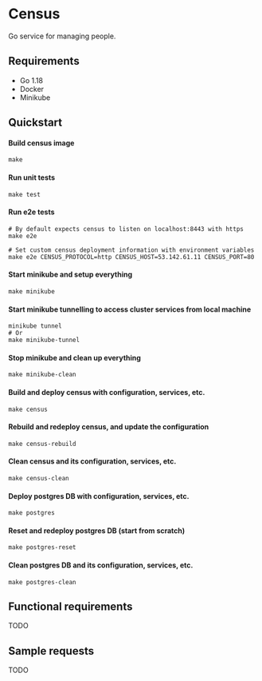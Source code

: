# Census

Go service for managing people.

## Requirements

- Go 1.18
- Docker
- Minikube

## Quickstart

#### Build census image

```shell
make
```

#### Run unit tests

```shell
make test
```

#### Run e2e tests

```shell
# By default expects census to listen on localhost:8443 with https
make e2e

# Set custom census deployment information with environment variables
make e2e CENSUS_PROTOCOL=http CENSUS_HOST=53.142.61.11 CENSUS_PORT=80
```

#### Start minikube and setup everything

```shell
make minikube
```

#### Start minikube tunnelling to access cluster services from local machine

```shell
minikube tunnel
# Or 
make minikube-tunnel
```

#### Stop minikube and clean up everything

```shell
make minikube-clean
```

#### Build and deploy census with configuration, services, etc.

```shell
make census
```

#### Rebuild and redeploy census, and update the configuration

```shell
make census-rebuild
```

#### Clean census and its configuration, services, etc.

```shell
make census-clean
```

#### Deploy postgres DB with configuration, services, etc.

```shell
make postgres
```

#### Reset and redeploy postgres DB (start from scratch)

```shell
make postgres-reset
```

#### Clean postgres DB and its configuration, services, etc.

```shell
make postgres-clean
```

## Functional requirements

TODO

## Sample requests

TODO
